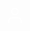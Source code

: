 <div class="w-[389px] h-[69px] relative">
  <div
    class="flex flex-col justify-center items-center w-[389px] h-[69px] absolute left-0 top-0 overflow-hidden gap-2.5 px-[7px] py-3.5 bg-[#0e0e0e]"
  >
    <div class="flex justify-start items-center self-stretch flex-grow relative gap-[254px]">
      <div class="flex justify-start items-center self-stretch flex-grow relative gap-[17px]">
        <svg>
        </svg>
        <svg>
        </svg>
      </div>
      <svg
        width="30"
        height="31"
        viewBox="0 0 30 31"
        fill="none"
        xmlns="http://www.w3.org/2000/svg"
        class="flex-grow-0 flex-shrink-0 w-[30px] h-[30px] relative"
        preserveAspectRatio="none"
      >
        <path
          d="M25 26.75V24.25C25 22.9239 24.4732 21.6521 23.5355 20.7145C22.5979 19.7768 21.3261 19.25 20 19.25H10C8.67392 19.25 7.40215 19.7768 6.46447 20.7145C5.52678 21.6521 5 22.9239 5 24.25V26.75"
          stroke="white"
          stroke-width="2"
          stroke-linecap="round"
          stroke-linejoin="round"
        ></path>
        <path
          d="M15 14.25C17.7614 14.25 20 12.0114 20 9.25C20 6.48858 17.7614 4.25 15 4.25C12.2386 4.25 10 6.48858 10 9.25C10 12.0114 12.2386 14.25 15 14.25Z"
          stroke="white"
          stroke-width="2"
          stroke-linecap="round"
          stroke-linejoin="round"
        ></path>
      </svg>
    </div>
  </div>
</div>
